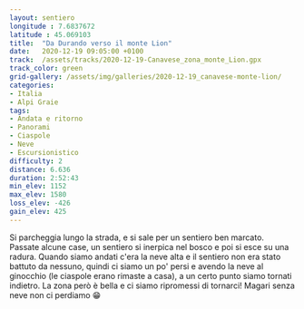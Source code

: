 ```yaml
---
layout: sentiero
longitude : 7.6837672
latitude : 45.069103
title:  "Da Durando verso il monte Lion"
date:   2020-12-19 09:05:00 +0100
track:  /assets/tracks/2020-12-19-Canavese_zona_monte_Lion.gpx
track_color: green
grid-gallery: /assets/img/galleries/2020-12-19_canavese-monte-lion/
categories:
- Italia
- Alpi Graie
tags:
- Andata e ritorno
- Panorami
- Ciaspole
- Neve
- Escursionistico
difficulty: 2
distance: 6.636 
duration: 2:52:43
min_elev: 1152
max_elev: 1580
loss_elev: -426
gain_elev: 425
---
```


Si parcheggia lungo la strada, e si sale per un sentiero ben marcato. Passate alcune case, un sentiero si inerpica nel bosco e poi si esce su una radura. Quando siamo andati c'era la neve alta e il sentiero non era stato battuto da nessuno, quindi ci siamo un po' persi e avendo la neve al ginocchio (le ciaspole erano rimaste a casa), a un certo punto siamo tornati indietro. La zona però è bella e ci siamo ripromessi di tornarci! Magari senza neve non ci perdiamo :grin:
